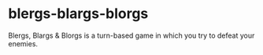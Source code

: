 # blergs-blargs-blorgs
Blergs, Blargs &amp; Blorgs is a turn-based game in which you try to defeat your enemies. 
